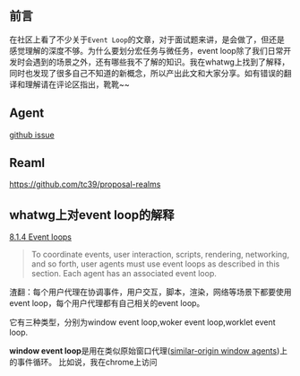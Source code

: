 ## 前言
在社区上看了不少关于`Event Loop`的文章，对于面试题来讲，是会做了，但还是感觉理解的深度不够。为什么要划分宏任务与微任务，event loop除了我们日常开发时会遇到的场景之外，还有哪些我不了解的知识。我在whatwg上找到了解释，同时也发现了很多自己不知道的新概念，所以产出此文和大家分享。如有错误的翻译和理解请在评论区指出，靴靴~~
## Agent
[github issue](https://github.com/tc39/ecma262/issues/882)
## Reaml
https://github.com/tc39/proposal-realms
## whatwg上对event loop的解释
[8.1.4 Event loops](https://html.spec.whatwg.org/multipage/webappapis.html#event-loops)
>To coordinate events, user interaction, scripts, rendering, networking, and so forth, user agents must use event loops as described in this section. Each agent has an associated event loop.

渣翻：每个用户代理在协调事件，用户交互，脚本，渲染，网络等场景下都要使用event loop，每个用户代理都有自己相关的event loop。

它有三种类型，分别为window event loop,woker event loop,worklet event loop.

**window event loop**是用在类似原始窗口代理([similar-origin window agents](https://html.spec.whatwg.org/multipage/webappapis.html#similar-origin-window-agent))上的事件循环。 比如说，我在chrome上访问
